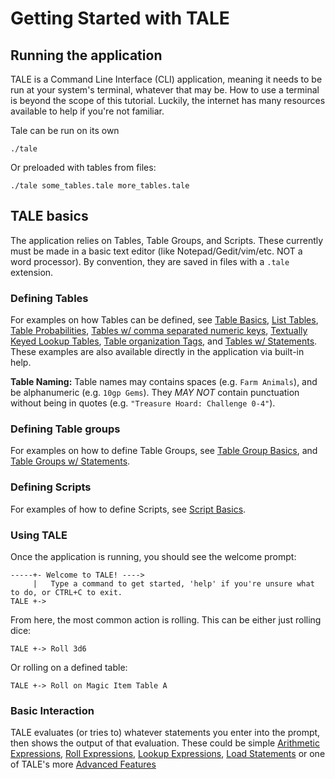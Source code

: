 # Getting Started with TALE

## Running the application
TALE is a Command Line Interface (CLI) application, meaning it needs to be run at your system's terminal, whatever that may be. How to use a terminal is beyond the scope of this tutorial. Luckily, the internet has many resources available to help if you're not familiar.

Tale can be run on its own
```
./tale
```
Or preloaded with tables from files:
```
./tale some_tables.tale more_tables.tale
```

## TALE basics
The application relies on Tables, Table Groups, and Scripts. These currently must be made in a basic text editor (like Notepad/Gedit/vim/etc. NOT a word processor). By convention, they are saved in files with a `.tale` extension.


### Defining Tables
For examples on how Tables can be defined, see [Table Basics](src/snippets/ex01_table_basics.tale), [List Tables](src/snippets/ex02_table_list.tale), [Table Probabilities](src/snippets/ex03_table_probabilities.tale), [Tables w/ comma separated numeric keys](src/snippets/ex04_table_csv_keys.tale), [Textually Keyed Lookup Tables](src/snippets/ex05_table_lookup.tale), [Table organization Tags](src/snippets/ex06_table_tags.tale), and [Tables w/ Statements](src/snippets/ex07_table_statements.tale).
These examples are also available directly in the application via built-in help.

**Table Naming:**
Table names may contains spaces (e.g. `Farm Animals`), and be alphanumeric (e.g. `10gp Gems`). They *MAY NOT* contain punctuation without being in quotes (e.g. `"Treasure Hoard: Challenge 0-4"`).


### Defining Table groups
For examples on how to define Table Groups, see [Table Group Basics](src/snippets/ex11_table_group_basics.tale), and [Table Groups w/ Statements](src/snippets/ex12_table_group_statements.tale).


### Defining Scripts
For examples of how to define Scripts, see [Script Basics](src/snippets/ex21_script_basics.tale).


### Using TALE

Once the application is running, you should see the welcome prompt:
```
-----+- Welcome to TALE! ---->
     |   Type a command to get started, 'help' if you're unsure what to do, or CTRL+C to exit.
TALE +->
```
From here, the most common action is rolling. This can be either just rolling dice:
```
TALE +-> Roll 3d6
```
Or rolling on a defined table:
```
TALE +-> Roll on Magic Item Table A
```

### Basic Interaction
TALE evaluates (or tries to) whatever statements you enter into the prompt, then shows the output of that evaluation. These could be simple [Arithmetic Expressions](src/snippets/ex31_expressions.tale), [Roll Expressions](src/snippets/ex32_rolls.tale), [Lookup Expressions](src/snippets/ex33_lookup.tale), [Load Statements](src/snippets/ex41_load.tale) or one of TALE's more [Advanced Features](Advanced_Features.md)
